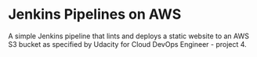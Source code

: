 # Jenkins Pipelines on AWS


A simple Jenkins pipeline that lints and deploys a static website to an AWS S3 bucket as specified by Udacity for Cloud DevOps Engineer - project 4.
